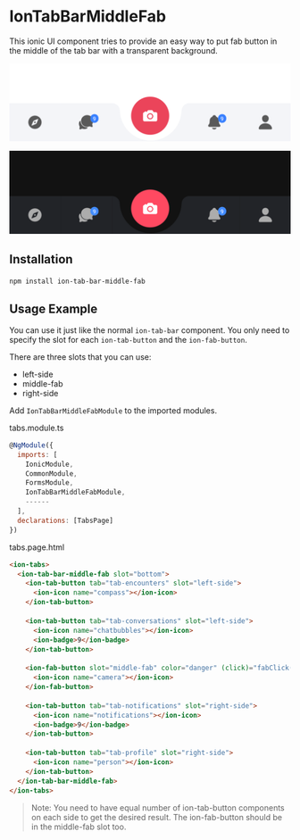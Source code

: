 # IonTabBarMiddleFab

This ionic UI component tries to provide an easy way to put fab button in the middle of the tab bar with a transparent background.

![ionic tab bar middle fab button light](https://raw.githubusercontent.com/ramiassi/custom-ion-tab-bar/main/projects/ion-tab-bar-middle-fab/screentshots/light.png)

![ionic tab bar middle fab button dark](https://raw.githubusercontent.com/ramiassi/custom-ion-tab-bar/main/projects/ion-tab-bar-middle-fab/screentshots/dark.png)

## Installation

`npm install ion-tab-bar-middle-fab` 


## Usage Example

You can use it just like the normal `ion-tab-bar` component. You only need to specify the slot for each `ion-tab-button` and the `ion-fab-button`. 

There are three slots that you can use:

- left-side
- middle-fab
- right-side

Add `IonTabBarMiddleFabModule` to the imported modules.

tabs.module.ts
```javascript
@NgModule({
  imports: [
    IonicModule,
    CommonModule,
    FormsModule,
    IonTabBarMiddleFabModule,
    ------
  ],
  declarations: [TabsPage]
})
```

tabs.page.html

```html
<ion-tabs>  
  <ion-tab-bar-middle-fab slot="bottom">
    <ion-tab-button tab="tab-encounters" slot="left-side">
      <ion-icon name="compass"></ion-icon>
    </ion-tab-button>

    <ion-tab-button tab="tab-conversations" slot="left-side">
      <ion-icon name="chatbubbles"></ion-icon>
      <ion-badge>9</ion-badge>
    </ion-tab-button>
    
    <ion-fab-button slot="middle-fab" color="danger" (click)="fabClick()">
      <ion-icon name="camera"></ion-icon>
    </ion-fab-button>

    <ion-tab-button tab="tab-notifications" slot="right-side">
      <ion-icon name="notifications"></ion-icon>
      <ion-badge>9</ion-badge>
    </ion-tab-button>

    <ion-tab-button tab="tab-profile" slot="right-side">
      <ion-icon name="person"></ion-icon>
    </ion-tab-button>
  </ion-tab-bar-middle-fab>
</ion-tabs>
```
> Note: You need to have equal number of ion-tab-button components on each side to get the desired result. The ion-fab-button should be in the middle-fab slot too.

